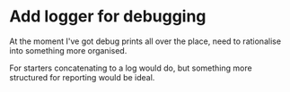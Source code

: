 Add logger for debugging
========================

At the moment I've got debug prints all over the place, need to rationalise into something more organised.

For starters concatenating to a log would do, but something more structured for reporting would be ideal.

